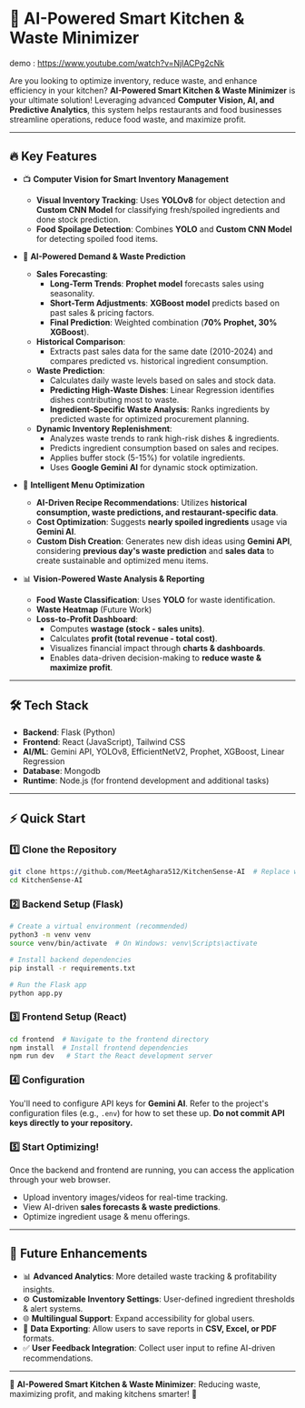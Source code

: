 # 🚀 AI-Powered Smart Kitchen & Waste Minimizer

demo : https://www.youtube.com/watch?v=NjlACPg2cNk

Are you looking to optimize inventory, reduce waste, and enhance efficiency in your kitchen? **AI-Powered Smart Kitchen & Waste Minimizer** is your ultimate solution! Leveraging advanced **Computer Vision, AI, and Predictive Analytics**, this system helps restaurants and food businesses streamline operations, reduce food waste, and maximize profit.

---

## 🔥 Key Features

- 📺 **Computer Vision for Smart Inventory Management**
  - **Visual Inventory Tracking**: Uses **YOLOv8** for object detection and **Custom CNN Model** for classifying fresh/spoiled ingredients and done stock prediction.
  - **Food Spoilage Detection**: Combines **YOLO** and **Custom CNN Model** for detecting spoiled food items.

- 🤖 **AI-Powered Demand & Waste Prediction**
  - **Sales Forecasting**:
    - **Long-Term Trends**: **Prophet model** forecasts sales using seasonality.
    - **Short-Term Adjustments**: **XGBoost model** predicts based on past sales & pricing factors.
    - **Final Prediction**: Weighted combination (**70% Prophet, 30% XGBoost**).
  - **Historical Comparison**:
    - Extracts past sales data for the same date (2010-2024) and compares predicted vs. historical ingredient consumption.
  - **Waste Prediction**:
    - Calculates daily waste levels based on sales and stock data.
    - **Predicting High-Waste Dishes**: Linear Regression identifies dishes contributing most to waste.
    - **Ingredient-Specific Waste Analysis**: Ranks ingredients by predicted waste for optimized procurement planning.
  - **Dynamic Inventory Replenishment**:
    - Analyzes waste trends to rank high-risk dishes & ingredients.
    - Predicts ingredient consumption based on sales and recipes.
    - Applies buffer stock (5-15%) for volatile ingredients.
    - Uses **Google Gemini AI** for dynamic stock optimization.

- 🍜 **Intelligent Menu Optimization**
  - **AI-Driven Recipe Recommendations**: Utilizes **historical consumption, waste predictions, and restaurant-specific data**.
  - **Cost Optimization**: Suggests **nearly spoiled ingredients** usage via **Gemini AI**.
  - **Custom Dish Creation**: Generates new dish ideas using **Gemini API**, considering **previous day's waste prediction** and **sales data** to create sustainable and optimized menu items.


- 📊 **Vision-Powered Waste Analysis & Reporting**
  - **Food Waste Classification**: Uses **YOLO** for waste identification.
  - **Waste Heatmap** (Future Work)
  - **Loss-to-Profit Dashboard**:
    - Computes **wastage (stock - sales units)**.
    - Calculates **profit (total revenue - total cost)**.
    - Visualizes financial impact through **charts & dashboards**.
    - Enables data-driven decision-making to **reduce waste & maximize profit**.

---

## 🛠️ Tech Stack

- **Backend**: Flask (Python)
- **Frontend**: React (JavaScript), Tailwind CSS
- **AI/ML**: Gemini API, YOLOv8, EfficientNetV2, Prophet, XGBoost, Linear Regression
- **Database**: Mongodb
- **Runtime**: Node.js (for frontend development and additional tasks)

---

## ⚡ Quick Start

### 1️⃣ Clone the Repository

```bash
git clone https://github.com/MeetAghara512/KitchenSense-AI  # Replace with your repo URL
cd KitchenSense-AI
```

### 2️⃣ Backend Setup (Flask)

```bash
# Create a virtual environment (recommended)
python3 -m venv venv
source venv/bin/activate  # On Windows: venv\Scripts\activate

# Install backend dependencies
pip install -r requirements.txt

# Run the Flask app
python app.py
```

### 3️⃣ Frontend Setup (React)

```bash
cd frontend  # Navigate to the frontend directory
npm install  # Install frontend dependencies
npm run dev   # Start the React development server
```

### 4️⃣ Configuration

You'll need to configure API keys for **Gemini AI**. Refer to the project's configuration files (e.g., `.env`) for how to set these up. **Do not commit API keys directly to your repository.**

### 5️⃣ Start Optimizing!

Once the backend and frontend are running, you can access the application through your web browser.

- Upload inventory images/videos for real-time tracking.
- View AI-driven **sales forecasts & waste predictions**.
- Optimize ingredient usage & menu offerings.

---

## 🚀 Future Enhancements

- 📊 **Advanced Analytics**: More detailed waste tracking & profitability insights.
- ⚙️ **Customizable Inventory Settings**: User-defined ingredient thresholds & alert systems.
- 🌐 **Multilingual Support**: Expand accessibility for global users.
- 💾 **Data Exporting**: Allow users to save reports in **CSV, Excel, or PDF** formats.
- ✅ **User Feedback Integration**: Collect user input to refine AI-driven recommendations.

---

🌟 **AI-Powered Smart Kitchen & Waste Minimizer**: Reducing waste, maximizing profit, and making kitchens smarter! 🚀

